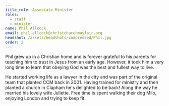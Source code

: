 ```yaml
---
title_role: Associate Minister
roles:
  - staff
  - minister
name: Phil Allcock
email: phil.allcock@christchurchmayfair.org
headshot: /assets/headshots/compressed/Phil.jpg
order: 2
---
```

Phil grew up in a Christian home and is forever grateful to his parents for teaching him to trust in Jesus from an early age. However, it took him a very long time to learn that obeying God was the best and fullest way to live.

He started working life as a lawyer in the city and was part of the original team that planted CCM back in 2001. Having trained for ministry and then planted a church in Clapham he's delighted to be back! Along the way he married his lovely wife Juliette. Free time is spent walking their dog Milo, enjoying London and trying to keep fit.
